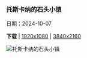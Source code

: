### 托斯卡纳的石头小镇

日期：2024-10-07

**下载**  |  [1920x1080](https://cn.bing.com/th?id=OHR.SoranoItaly_ZH-CN1190725201_1920x1080.jpg)  |  [3840x2160](https://cn.bing.com/th?id=OHR.SoranoItaly_ZH-CN1190725201_UHD.jpg)

![托斯卡纳的石头小镇](https://cn.bing.com/th?id=OHR.SoranoItaly_ZH-CN1190725201_1920x1080.jpg "索拉诺，托斯卡纳，意大利 (© Luigi Vaccarella/eStock Photo)")

